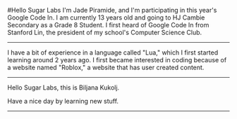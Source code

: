 #Hello Sugar Labs
I'm Jade Piramide, and I'm participating in this year's Google Code In.
I am currently 13 years old and going to HJ Cambie Secondary as a Grade 8 Student.
I first heard of Google Code In from Stanford Lin, the president of my school's Computer Science Club.

------

I have a bit of experience in a language called "Lua," which I first started learning around 2 years ago.
I first became interested in coding because of a website named "Roblox," a website that has user created content.

------

Hello Sugar Labs, this is Biljana Kukolj.

Have a nice day by learning new stuff.

------
